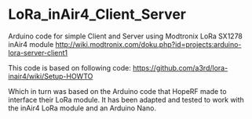 # LoRa_inAir4_Client_Server
Arduino code for simple Client and Server using Modtronix LoRa SX1278 inAir4 module
http://wiki.modtronix.com/doku.php?id=projects:arduino-lora-server-client1

This code is based on following code:
https://github.com/a3rd/lora-inair4/wiki/Setup-HOWTO

Which in turn was based on the Arduino code that HopeRF made to interface their LoRa module. It has been adapted
and tested to work with the inAir4 LoRa module and an Arduino Nano. 

